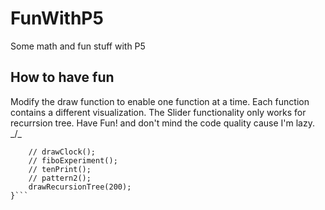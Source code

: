 # FunWithP5
Some math and fun stuff with P5

## How to have fun
Modify the draw function to enable one function at a time. Each function contains a different visualization. The Slider functionality only works for recurrsion tree. Have Fun! and don't mind the code quality cause I'm lazy. _/\_
```function draw () {
    // drawClock();
    // fiboExperiment();
    // tenPrint();
    // pattern2();
   	drawRecursionTree(200);
}```
